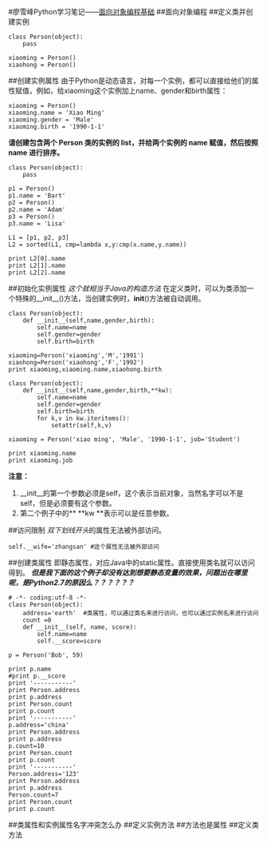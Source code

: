 #廖雪峰Python学习笔记——[面向对象编程基础](http://www.imooc.com/learn/317)
##面向对象编程
##定义类并创建实例
```
class Person(object):
    pass

xiaoming = Person()
xiaohong = Person()
```





##创建实例属性
由于Python是动态语言，对每一个实例，都可以直接给他们的属性赋值，例如，给xiaoming这个实例加上name、gender和birth属性：
```
xiaoming = Person()
xiaoming.name = 'Xiao Ming'
xiaoming.gender = 'Male'
xiaoming.birth = '1990-1-1'
```
**请创建包含两个 Person 类的实例的 list，并给两个实例的 name 赋值，然后按照 name 进行排序。**
```
class Person(object):
    pass

p1 = Person()
p1.name = 'Bart'
p2 = Person()
p2.name = 'Adam'
p3 = Person()
p3.name = 'Lisa'

L1 = [p1, p2, p3]
L2 = sorted(L1, cmp=lambda x,y:cmp(x.name,y.name))

print L2[0].name
print L2[1].name
print L2[2].name
```



##初始化实例属性
*这个就相当于Java的构造方法*
在定义类时，可以为类添加一个特殊的__init__()方法，当创建实例时，__init__()方法被自动调用。
```
class Person(object):
    def __init__(self,name,gender,birth):
        self.name=name
        self.gender=gender
        self.birth=birth

xiaoming=Person('xiaoming','M','1991')
xiaohong=Person('xiaohong','F','1992')
print xiaoming,xiaoming.name,xiaohong.birth
```
```
class Person(object):
    def __init__(self,name,gender,birth,**kw):
        self.name=name
        self.gender=gender
        self.birth=birth
        for k,v in kw.iteritems():
            setattr(self,k,v)

xiaoming = Person('xiao ming', 'Male', '1990-1-1', job='Student')

print xiaoming.name
print xiaoming.job
```
**注意：**
1. __init__的第一个参数必须是self，这个表示当前对象，当然名字可以不是self，但是必须要有这个参数。
2. 第二个例子中的** \*\*kw **表示可以是任意参数。



##访问限制
*双下划线开头*的属性无法被外部访问。
```
self.__wife='zhangsan' #这个属性无法被外部访问
```






##创建类属性
即静态属性，对应Java中的static属性。直接使用类名就可以访问得到。
***但是我下面的这个例子却没有达到想要静态变量的效果，问题出在哪里呢，是Python2.7的原因么？？？？？？***
```
# -*- coding:utf-8 -*-
class Person(object):
    address='earth'  #类属性，可以通过类名来进行访问，也可以通过实例名来进行访问
    count =0
    def __init__(self, name, score):
        self.name=name
        self.__score=score

p = Person('Bob', 59)

print p.name
#print p.__score
print '-----------'
print Person.address
print p.address
print Person.count
print p.count
print '-----------'
p.address='china'
print Person.address
print p.address
p.count=10
print Person.count
print p.count
print '-----------'
Person.address='123'
print Person.address
print p.address
Person.count=7
print Person.count
print p.count
```






##类属性和实例属性名字冲突怎么办
##定义实例方法
##方法也是属性
##定义类方法
